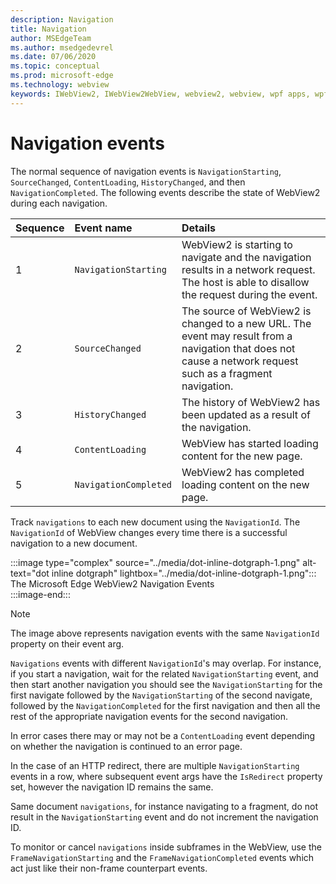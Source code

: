 ```yaml
---
description: Navigation
title: Navigation
author: MSEdgeTeam
ms.author: msedgedevrel
ms.date: 07/06/2020
ms.topic: conceptual
ms.prod: microsoft-edge
ms.technology: webview
keywords: IWebView2, IWebView2WebView, webview2, webview, wpf apps, wpf, edge, ICoreWebView2, ICoreWebView2Host, browser control, edge html
---
```


# Navigation events  

The normal sequence of navigation events is `NavigationStarting`, `SourceChanged`, `ContentLoading`, `HistoryChanged`, and then `NavigationCompleted`.  The following events describe the state of WebView2 during each navigation.  

| Sequence | Event name | Details |  
|:--- |:--- |:--- |  
| 1 | `NavigationStarting`  |  WebView2 is starting to navigate and the navigation results in a network request.  The host is able to disallow the request during the event.  |  
| 2 | `SourceChanged`  |  The source of WebView2 is changed to a new URL.  The event may result from a navigation that does not cause a network request such as a fragment navigation.  |  
| 3 | `HistoryChanged`  |  The history of WebView2 has been updated as a result of the navigation.  |  
| 4 | `ContentLoading`  |  WebView has started loading content for the new page.  |  
| 5 | `NavigationCompleted`  |  WebView2 has completed loading content on the new page.    |  

Track `navigations` to each new document using the `NavigationId`.  The `NavigationId` of WebView changes every time there is a successful navigation to a new document.

:::image type="complex" source="../media/dot-inline-dotgraph-1.png" alt-text="dot inline dotgraph" lightbox="../media/dot-inline-dotgraph-1.png":::
   The Microsoft Edge WebView2 Navigation Events  
:::image-end:::  

> [!NOTE]
> The image above represents navigation events with the same `NavigationId` property on their event arg.

 `Navigations` events with different `NavigationId`'s may overlap.  For instance, if you start a navigation, wait for the related `NavigationStarting` event, and then start another navigation you should see the `NavigationStarting` for the first navigate followed by the `NavigationStarting` of the second navigate, followed by the `NavigationCompleted` for the first navigation and then all the rest of the appropriate navigation events for the second navigation.  
 
 In error cases there may or may not be a `ContentLoading` event depending on whether the navigation is continued to an error page.  
 
 In the case of an HTTP redirect, there are multiple `NavigationStarting` events in a row, where subsequent event args have the `IsRedirect` property set, however the navigation ID remains the same.  
 
 Same document `navigations`, for instance navigating to a fragment, do not result in the `NavigationStarting` event and do not increment the navigation ID.  

To monitor or cancel `navigations` inside subframes in the WebView, use the `FrameNavigationStarting` and the `FrameNavigationCompleted` events which act just like their non-frame counterpart events.  

<!-- links -->  
